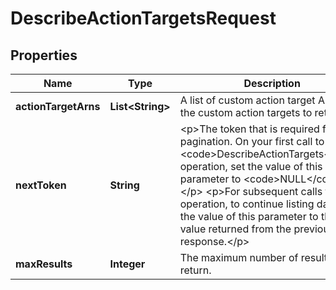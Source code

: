 

# DescribeActionTargetsRequest


## Properties

| Name | Type | Description | Notes |
|------------ | ------------- | ------------- | -------------|
|**actionTargetArns** | **List&lt;String&gt;** | A list of custom action target ARNs for the custom action targets to retrieve. |  [optional] |
|**nextToken** | **String** | &lt;p&gt;The token that is required for pagination. On your first call to the &lt;code&gt;DescribeActionTargets&lt;/code&gt; operation, set the value of this parameter to &lt;code&gt;NULL&lt;/code&gt;.&lt;/p&gt; &lt;p&gt;For subsequent calls to the operation, to continue listing data, set the value of this parameter to the value returned from the previous response.&lt;/p&gt; |  [optional] |
|**maxResults** | **Integer** | The maximum number of results to return. |  [optional] |



